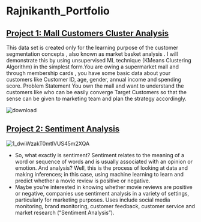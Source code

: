 # Rajnikanth_Portfolio

## [Project 1: Mall Customers Cluster Analysis](https://github.com/rajniklk/Mall-Customers-Cluster-Analysis)

This data set is created only for the learning purpose of the customer segmentation concepts , also known as market basket analysis . I will demonstrate this by using unsupervised ML technique (KMeans Clustering Algorithm) in the simplest form.You are owing a supermarket mall and through membership cards , you have some basic data about your customers like Customer ID, age, gender, annual income and spending score. Problem Statement You own the mall and want to understand the customers like who can be easily converge Target Customers so that the sense can be given to marketing team and plan the strategy accordingly.

![download](https://user-images.githubusercontent.com/35190179/92410882-42068000-f163-11ea-9ed1-1c7c938fcd21.png)


## [Project 2: Sentiment Analysis](https://github.com/rajniklk/Sentiment-Analysis-Project)

![1_dwiWzakT0mtlVUS45m2XQA](https://user-images.githubusercontent.com/35190179/92412066-0b7f3400-f168-11ea-8e29-8262d79a3931.png)

* So, what exactly is sentiment? Sentiment relates to the meaning of a word or sequence of words and is usually associated with an opinion or emotion. And analysis? Well, this is the process of looking at data and making inferences; in this case, using machine learning to learn and predict whether a movie review is positive or negative.
* Maybe you’re interested in knowing whether movie reviews are positive or negative, companies use sentiment analysis in a variety of settings, particularly for marketing purposes. Uses include social media monitoring, brand monitoring, customer feedback, customer service and market research (“Sentiment Analysis”).
